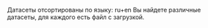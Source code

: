 Датасеты отсортированы по языку: ru+en
Вы найдете различные датасеты, для каждого есть файл с загрузкой.
